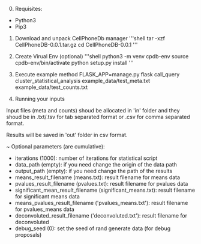 0. Requisites:
- Python3
- Pip3


1. Download and unpack CellPhoneDb manager
'''shell
tar -xzf CellPhoneDB-0.0.1.tar.gz
cd CellPhoneDB-0.0.1
'''

2. Create Virual Env (optional)
'''shell
python3 -m venv cpdb-env
source cpdb-env/bin/activate
python setup.py install
'''

3. Execute example method
FLASK_APP=manage.py flask call_query cluster_statistical_analysis example_data/test_meta.txt example_data/test_counts.txt

4. Running your inputs

Input files (meta and counts) shoud be allocated in 'in' folder and they shoud be in .txt/.tsv for tab separated format or .csv for comma separated format.

Results will be saved in 'out' folder in csv format.


~ Optional parameters (are cumulative):
- iterations (1000): number of iterations for statistical script
- data_path (empty): if you need change the origin of the data path
- output_path (empty): if you need change the path of the results
- means_result_filename (means.txt): result filename for means data
- pvalues_result_filename (pvalues.txt): result filename for pvalues data
- significant_mean_result_filename (significant_means.txt): result filename for significant means data
- means_pvalues_result_filename ('pvalues_means.txt'): result filename for pvalues_means data
- deconvoluted_result_filename ('deconvoluted.txt'): result filename for deconvoluted
- debug_seed (0): set the seed of rand generate data (for debug proposals)